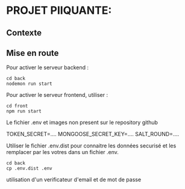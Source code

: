 # PROJET PIIQUANTE:

## Contexte



## Mise en route
Pour activer le serveur backend : 
```shell
cd back
nodemon run start
```

Pour activer le serveur frontend, utiliser :
```shell
cd front
npm run start
```

Le fichier .env et images non present sur le repository github

TOKEN_SECRET=....
MONGOOSE_SECRET_KEY=....
SALT_ROUND=....


Utiliser le fichier .env.dist pour connaitre les données securisé et les remplacer par les votres dans un fichier .env.
```shell
cd back
cp .env.dist .env
```


utilisation d'un verificateur d'email et de mot de passe





